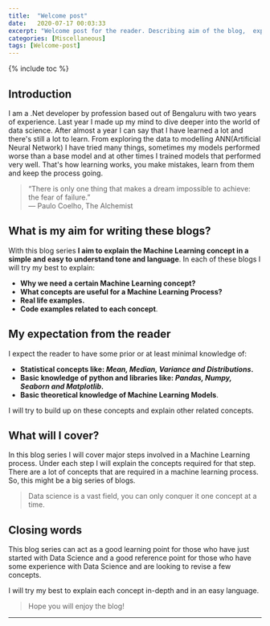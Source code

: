 ```yaml
---
title:  "Welcome post"
date:   2020-07-17 00:03:33
excerpt: "Welcome post for the reader. Describing aim of the blog,  expectation from reader and concepts I will cover."
categories: [Miscellaneous]
tags: [Welcome-post]
---
```

{% include toc %}

## Introduction
I am a .Net developer by profession based out of Bengaluru with two years of experience. Last year I made up my mind to dive deeper into the world of data science. After almost a year I can say that I have learned a lot and there's still a lot to learn. From exploring the data to modelling ANN(Artificial Neural Network) I have tried many things, sometimes my models performed worse than a base model and at other times I trained models that performed very well. That's how learning works, you make mistakes, learn from them and keep the process going.

> “There is only one thing that makes a dream impossible to achieve: the fear of failure.”  
>― Paulo Coelho, The Alchemist 

## What is my aim for writing these blogs?

With this blog series **I aim to explain the Machine Learning concept in a simple and easy to understand tone and language**. In each of these blogs I will try my best to explain:
 - **Why we need a certain Machine Learning concept?**
 - **What concepts are useful for a Machine Learning Process?**
 - **Real life examples.**
 - **Code examples related to each concept**.
 
## My expectation from the reader

 I expect the reader to have some prior or at least minimal knowledge of:
 - **Statistical concepts like: _Mean, Median, Variance and Distributions_.**
 - **Basic knowledge of python and libraries like: _Pandas, Numpy, Seaborn and Matplotlib_.**
 - **Basic theoretical knowledge of Machine Learning Models**.  

I will try to build up on these concepts and explain other related concepts.  

## What will I cover?

In this blog series I will cover major steps involved in a Machine Learning process. Under each step I will explain the concepts required for that step. There are a lot of concepts that are required in a machine learning process. So, this might be a big series of blogs.  

> Data science is a vast field, you can only conquer it one concept at a time.

## Closing words
This blog series can act as a good learning point for those who have just started with Data Science and a good reference point for those who have some experience with Data Science and are looking to revise a few concepts.

I will try my best to explain each concept in-depth and in an easy language.

> Hope you will enjoy the blog!

***
